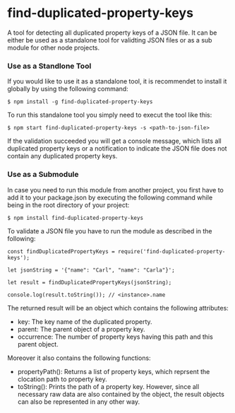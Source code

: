 # find-duplicated-property-keys

A tool for detecting all duplicated property keys of a JSON file. It can be either be used as a standalone tool for validting JSON files or as a sub module for other node projects.


### Use as a Standlone Tool

If you would like to use it as a standalone tool, it is recommendet to install it globally by using the following command:

```
$ npm install -g find-duplicated-property-keys
```

To run this standalone tool you simply need to execut the tool like this:

```
$ npm start find-duplicated-property-keys -s <path-to-json-file>
```

If the validation succeeded you will get a console message, which lists all duplicated property keys or a notification to indicate the JSON file does not contain any duplicated property keys.


### Use as a Submodule

In case you need to run this module from another project, you first have to add it to your package.json by executing the following command while being in the root directory of your project:

```
$ npm install find-duplicated-property-keys
```

To validate a JSON file you have to run the module as described in the following:

```
const findDuplicatedPropertyKeys = require('find-duplicated-property-keys');

let jsonString = '{"name": "Carl", "name": "Carla"}';

let result = findDuplicatedPropertyKeys(jsonString);

console.log(result.toString()); // <instance>.name
```

The returned result will be an object which contains the following attributes:

- key: The key name of the duplicated property.
- parent: The parent object of a property key.
- occurrence: The number of property keys having this path and this parent object.

Moreover it also contains the following functions:
- propertyPath(): Returns a list of property keys, which reprsent the clocation path to property key.
- toString(): Prints the path of a property key. However, since all necessary raw data are also contained by the object, the result objects can also be represented in any other way.
